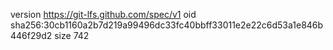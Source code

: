 version https://git-lfs.github.com/spec/v1
oid sha256:30cb1160a2b7d219a99496dc33fc40bbff33011e2e22c6d53a1e846b446f29d2
size 742
